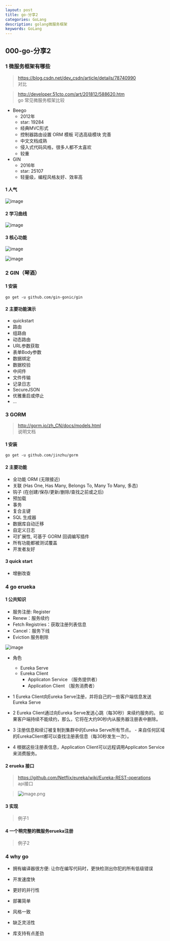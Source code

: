 ```yaml
---
layout: post
title: go-分享2
categories: GoLang
description: golang微服务框架
keywords: GoLang
---
```


## 000-go-分享2

### 1 微服务框架有哪些

> https://blog.csdn.net/dev_csdn/article/details/78740990 <br> 对比

> http://developer.51cto.com/art/201812/588620.htm <br> go 常见微服务框架比较


- Beego
    - 2012年
    - star: 19284
    - 经典MVC形式
    - 控制器路由设置 ORM 模板 可选高级模块 完善
    - 中文文档成熟
    - 侵入式代码风格，很多人都不太喜欢
    - 较重
- GIN
    - 2016年
    - star: 25107
    - 轻量级，编程风格友好、效率高

#### 1 人气

![image](https://img-my.csdn.net/uploads/201711/23/1511412883_1414.JPG)

#### 2 学习曲线

![image](https://img-my.csdn.net/uploads/201711/23/1511412768_4254.JPG)

#### 3 核心功能

![image](https://img-my.csdn.net/uploads/201711/23/1511412786_8911.JPG)

![image](https://img-my.csdn.net/uploads/201711/23/1511412803_6125.JPG)


### 2 GIN（琴酒）

#### 1 安装

`go get -u github.com/gin-gonic/gin`

#### 2 主要功能演示

- quickstart
- 路由
- 组路由
- 动态路由
- URL参数获取
- 表单Body参数
- 数据绑定
- 数据校验
- 中间件
- 文件传输
- 记录日志
- SecureJSON
- 优雅重启或停止
- ...


### 3 GORM

> http://gorm.io/zh_CN/docs/models.html <br> 说明文档


#### 1 安装

`go get -u github.com/jinzhu/gorm`

#### 2 主要功能

- 全功能 ORM (无限接近)
- 关联 (Has One, Has Many, Belongs To, Many To Many, 多态)
- 钩子 (在创建/保存/更新/删除/查找之前或之后)
- 预加载
- 事务
- 复合主键
- SQL 生成器
- 数据库自动迁移
- 自定义日志
- 可扩展性, 可基于 GORM 回调编写插件
- 所有功能都被测试覆盖
- 开发者友好

#### 3 quick start 

- 增删改查


### 4 go erueka

#### 1 公共知识

- 服务注册: Register
- Renew：服务续约
- Fetch Registries：获取注册列表信息
- Cancel：服务下线
- Eviction 服务剔除

![image](https://user-gold-cdn.xitu.io/2017/6/11/398fdaf163f6e7101dee83b76e28ff36?imageView2/0/w/1280/h/960/format/webp/ignore-error/1)

- 角色
    - Eureka Serve
    - Eureka Client
        - Applicaton Service （服务提供者）
        - Application Client （服务消费者）

- 1 Eureka Client向Eureka Serve注册，并将自己的一些客户端信息发送Eureka Serve
- 2 Eureka Client通过向Eureka Serve发送心跳（每30秒）来续约服务的。 如果客户端持续不能续约，那么，它将在大约90秒内从服务器注册表中删除。
- 3 注册信息和续订被复制到集群中的Eureka Serve所有节点。 - 来自任何区域的EurekaClient都可以查找注册表信息（每30秒发生一次）。
- 4 根据这些注册表信息，Application Client可以远程调用Applicaton Service来消费服务。


#### 2 erueka 接口

> https://github.com/Netflix/eureka/wiki/Eureka-REST-operations <br> api接口

> ![image.png](https://upload-images.jianshu.io/upload_images/14744153-e84ddd83046b3a83.png?imageMogr2/auto-orient/strip%7CimageView2/2/w/1240)


#### 3 实现

> 例子1

#### 4 一个稍完整的微服务erueka注册

> 例子2



### 4 why go

- 拥有编译器很方便: 让你在编写代码时，更快检测出你犯的所有低级错误
- 开发速度快
- 更好的并行性
- 部署简单
- 风格一致


- 缺乏灵活性
- 库支持有点差劲


